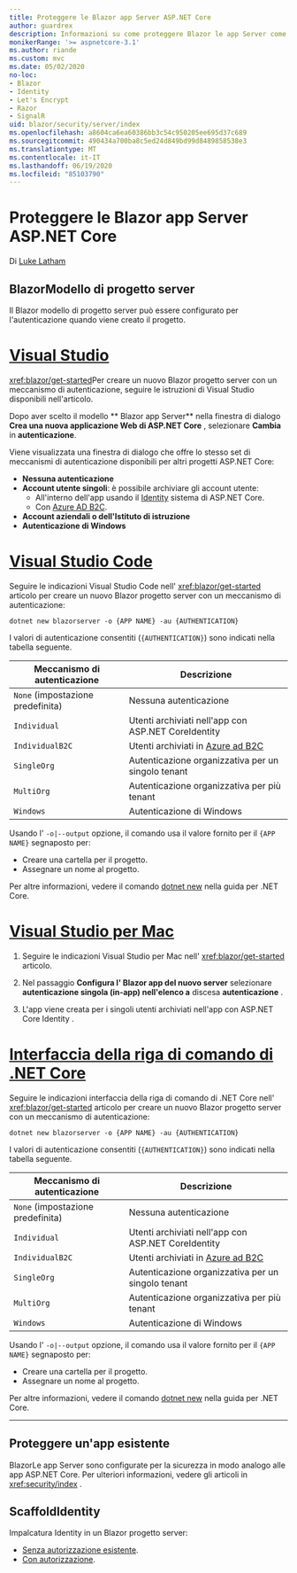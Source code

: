 ```yaml
---
title: Proteggere le Blazor app Server ASP.NET Core
author: guardrex
description: Informazioni su come proteggere Blazor le app Server come ASP.NET Core applicazioni.
monikerRange: '>= aspnetcore-3.1'
ms.author: riande
ms.custom: mvc
ms.date: 05/02/2020
no-loc:
- Blazor
- Identity
- Let's Encrypt
- Razor
- SignalR
uid: blazor/security/server/index
ms.openlocfilehash: a8604ca6ea60386bb3c54c950205ee695d37c689
ms.sourcegitcommit: 490434a700ba8c5ed24d849bd99d8489858538e3
ms.translationtype: MT
ms.contentlocale: it-IT
ms.lasthandoff: 06/19/2020
ms.locfileid: "85103790"
---
```

# <a name="secure-aspnet-core-blazor-server-apps"></a>Proteggere le Blazor app Server ASP.NET Core

Di [Luke Latham](https://github.com/guardrex)

## <a name="blazor-server-project-template"></a>BlazorModello di progetto server

Il Blazor modello di progetto server può essere configurato per l'autenticazione quando viene creato il progetto.

# <a name="visual-studio"></a>[Visual Studio](#tab/visual-studio)

<xref:blazor/get-started>Per creare un nuovo Blazor progetto server con un meccanismo di autenticazione, seguire le istruzioni di Visual Studio disponibili nell'articolo.

Dopo aver scelto il modello ** Blazor app Server** nella finestra di dialogo **Crea una nuova applicazione Web di ASP.NET Core** , selezionare **Cambia** in **autenticazione**.

Viene visualizzata una finestra di dialogo che offre lo stesso set di meccanismi di autenticazione disponibili per altri progetti ASP.NET Core:

* **Nessuna autenticazione**
* **Account utente singoli**: è possibile archiviare gli account utente:
  * All'interno dell'app usando il [Identity](xref:security/authentication/identity) sistema di ASP.NET Core.
  * Con [Azure AD B2C](xref:security/authentication/azure-ad-b2c).
* **Account aziendali o dell'Istituto di istruzione**
* **Autenticazione di Windows**

# <a name="visual-studio-code"></a>[Visual Studio Code](#tab/visual-studio-code)

Seguire le indicazioni Visual Studio Code nell' <xref:blazor/get-started> articolo per creare un nuovo Blazor progetto server con un meccanismo di autenticazione:

```dotnetcli
dotnet new blazorserver -o {APP NAME} -au {AUTHENTICATION}
```

I valori di autenticazione consentiti (`{AUTHENTICATION}`) sono indicati nella tabella seguente.

| Meccanismo di autenticazione | Descrizione |
| ------------------------ | ----------- |
| `None` (impostazione predefinita)         | Nessuna autenticazione |
| `Individual`             | Utenti archiviati nell'app con ASP.NET CoreIdentity |
| `IndividualB2C`          | Utenti archiviati in [Azure ad B2C](xref:security/authentication/azure-ad-b2c) |
| `SingleOrg`              | Autenticazione organizzativa per un singolo tenant |
| `MultiOrg`               | Autenticazione organizzativa per più tenant |
| `Windows`                | Autenticazione di Windows |

Usando l' `-o|--output` opzione, il comando usa il valore fornito per il `{APP NAME}` segnaposto per:

* Creare una cartella per il progetto.
* Assegnare un nome al progetto.

Per altre informazioni, vedere il comando [dotnet new](/dotnet/core/tools/dotnet-new) nella guida per .NET Core.

# <a name="visual-studio-for-mac"></a>[Visual Studio per Mac](#tab/visual-studio-mac)

1. Seguire le indicazioni Visual Studio per Mac nell' <xref:blazor/get-started> articolo.

1. Nel passaggio **Configura l' Blazor app del nuovo server** selezionare **autenticazione singola (in-app) nell'elenco a** discesa **autenticazione** .

1. L'app viene creata per i singoli utenti archiviati nell'app con ASP.NET Core Identity .

# <a name="net-core-cli"></a>[Interfaccia della riga di comando di .NET Core](#tab/netcore-cli/)

Seguire le indicazioni interfaccia della riga di comando di .NET Core nell' <xref:blazor/get-started> articolo per creare un nuovo Blazor progetto server con un meccanismo di autenticazione:

```dotnetcli
dotnet new blazorserver -o {APP NAME} -au {AUTHENTICATION}
```

I valori di autenticazione consentiti (`{AUTHENTICATION}`) sono indicati nella tabella seguente.

| Meccanismo di autenticazione | Descrizione |
| ------------------------ | ----------- |
| `None` (impostazione predefinita)         | Nessuna autenticazione |
| `Individual`             | Utenti archiviati nell'app con ASP.NET CoreIdentity |
| `IndividualB2C`          | Utenti archiviati in [Azure ad B2C](xref:security/authentication/azure-ad-b2c) |
| `SingleOrg`              | Autenticazione organizzativa per un singolo tenant |
| `MultiOrg`               | Autenticazione organizzativa per più tenant |
| `Windows`                | Autenticazione di Windows |

Usando l' `-o|--output` opzione, il comando usa il valore fornito per il `{APP NAME}` segnaposto per:

* Creare una cartella per il progetto.
* Assegnare un nome al progetto.

Per altre informazioni, vedere il comando [dotnet new](/dotnet/core/tools/dotnet-new) nella guida per .NET Core.

---

## <a name="secure-an-existing-app"></a>Proteggere un'app esistente

BlazorLe app Server sono configurate per la sicurezza in modo analogo alle app ASP.NET Core. Per ulteriori informazioni, vedere gli articoli in <xref:security/index> .

## <a name="scaffold-identity"></a>ScaffoldIdentity

Impalcatura Identity in un Blazor progetto server:

* [Senza autorizzazione esistente](xref:security/authentication/scaffold-identity#scaffold-identity-into-a-blazor-server-project-without-existing-authorization).
* [Con autorizzazione](xref:security/authentication/scaffold-identity#scaffold-identity-into-a-blazor-server-project-with-authorization).
